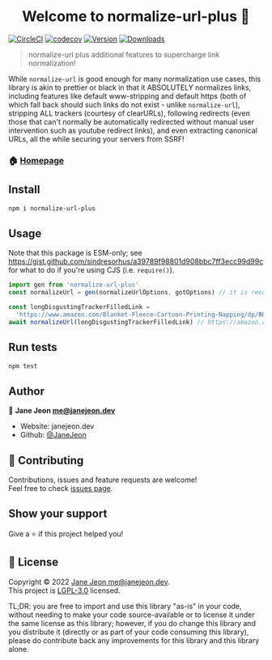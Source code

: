 <h1 align="center">Welcome to normalize-url-plus 👋</h1>

[![CircleCI](https://circleci.com/gh/JaneJeon/normalize-url-plus/tree/master.svg?style=shield)](https://circleci.com/gh/JaneJeon/normalize-url-plus/tree/master)
[![codecov](https://codecov.io/gh/JaneJeon/normalize-url-plus/branch/master/graph/badge.svg)](https://codecov.io/gh/JaneJeon/normalize-url-plus)
[![Version](https://img.shields.io/npm/v/normalize-url-plus)](https://www.npmjs.com/package/normalize-url-plus)
[![Downloads](https://img.shields.io/npm/dt/normalize-url-plus)](https://www.npmjs.com/package/normalize-url-plus)

> normalize-url plus additional features to supercharge link normalization!

While `normalize-url` is good enough for many normalization use cases, this library is akin to prettier or black in that it ABSOLUTELY normalizes links, including features like default www-stripping and default https (both of which fall back should such links do not exist - unlike `normalize-url`), stripping ALL trackers (courtesy of clearURLs), following redirects (even those that can't normally be automatically redirected without manual user intervention such as youtube redirect links), and even extracting canonical URLs, all the while securing your servers from SSRF!

### 🏠 [Homepage](https://github.com/JaneJeon/normalize-url-plus)

## Install

```sh
npm i normalize-url-plus
```

## Usage

Note that this package is ESM-only; see https://gist.github.com/sindresorhus/a39789f98801d908bbc7ff3ecc99d99c for what to do if you're using CJS (i.e. `require()`).

```js
import gen from 'normalize-url-plus'
const normalizeUrl = gen(normalizeUrlOptions, gotOptions) // it is recommended to fill out the caching options for got

const longDisgustingTrackerFilledLink =
  'https://www.amazon.com/Blanket-Fleece-Cartoon-Printing-Napping/dp/B089G4JDVB/ref=sr_1_1?keywords=hello%20kitty&sr=8-1' // eww
await normalizeUrl(longDisgustingTrackerFilledLink) // https://amazon.com/Blanket-Fleece-Cartoon-Printing-Napping/dp/B089G4JDVB
```

## Run tests

```sh
npm test
```

## Author

👤 **Jane Jeon <me@janejeon.dev>**

- Website: janejeon.dev
- Github: [@JaneJeon](https://github.com/JaneJeon)

## 🤝 Contributing

Contributions, issues and feature requests are welcome!<br />Feel free to check [issues page](https://github.com/JaneJeon/normalize-url-plus/issues).

## Show your support

Give a ⭐️ if this project helped you!

## 📝 License

Copyright © 2022 [Jane Jeon <me@janejeon.dev>](https://github.com/JaneJeon).<br />
This project is [LGPL-3.0](https://github.com/JaneJeon/normalize-url-plus/blob/main/LICENSE) licensed.

TL;DR: you are free to import and use this library "as-is" in your code, without needing to make your code source-available or to license it under the same license as this library; however, if you do change this library and you distribute it (directly or as part of your code consuming this library), please do contribute back any improvements for this library and this library alone.
